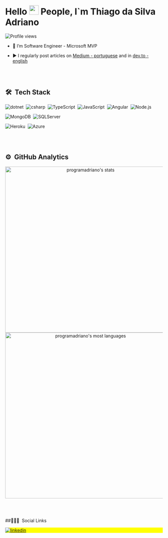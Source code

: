 
<h1 align="left">Hello <img src="https://raw.githubusercontent.com/kaueMarques/kaueMarques/master/hi.gif" width="30px"> People, I`m Thiago da Silva Adriano</h1>
<p align="left"> <img src="https://komarev.com/ghpvc/?username=programadriano&color=yellow" alt="Profile views" /> </p>


- 🔭 I’m Software Engineer - Microsoft MVP

- ▶️ I regularly post articles on [Medium - portuguese](https://programadriano.medium.com/) and in [dev.to - english](https://dev.to/programadriano/)


<br><br>

## 🛠 &nbsp;Tech Stack


![dotnet](https://img.shields.io/badge/dotnet-%230072C6?style=for-the-badge&logo=dotnet&logoColor=white)&nbsp;
![csharp](https://img.shields.io/badge/csharp-43853D?style=for-the-badge&logo=csharp&logoColor=withe)&nbsp;
![TypeScript](https://img.shields.io/badge/TypeScript-%230072C6?style=for-the-badge&logo=TypeScript&logoColor=white)&nbsp;
![JavaScript](https://img.shields.io/badge/JavaScript-323330?style=for-the-badge&logo=javascript&logoColor=F7DF1E)&nbsp;
![Angular](https://img.shields.io/badge/Angular-DD0031?style=for-the-badge&logo=angular&logoColor=white)&nbsp;
![Node.js](https://img.shields.io/badge/Node.js-43853D?style=for-the-badge&logo=node.js&logoColor=white)&nbsp;


![MongoDB](https://img.shields.io/badge/MongoDB-4EA94B?style=for-the-badge&logo=mongodb&logoColor=white)&nbsp;
![SQLServer](https://img.shields.io/badge/SQLServer-yellow?style=for-the-badge&logo=SQLServer&logoColor=white)&nbsp;


![Heroku](https://img.shields.io/badge/Heroku-430098?style=for-the-badge&logo=heroku&logoColor=white)&nbsp;
![Azure](https://img.shields.io/badge/azure-%230072C6.svg?style=for-the-badge&logo=microsoftazure&logoColor=white)


<br><br>

## ⚙️ &nbsp;GitHub Analytics

<p align="center">
<img width="530em" src="https://github-readme-stats.vercel.app/api?username=programadriano&show_icons=true&theme=vision-friendly-dark" alt="programadriano's stats"/>
<img width="530em" src="https://github-readme-stats.vercel.app/api/top-langs/?username=programadriano&layout=compact&theme=vision-friendly-dark" alt="programadriano's most languages"/>
</p>

<br><br>

##🙍🏼‍♂ &nbsp;Social Links

<p align="left" style="background:yellow">
<a href="https://www.linkedin.com/in/tadriano-net/" target="_blank">
  <img align="center" src="https://img.shields.io/badge/linkedin-%230077B5.svg?style=for-the-badge&logo=linkedin&logoColor=white" alt="linkedin"/>
</a>

</p>
